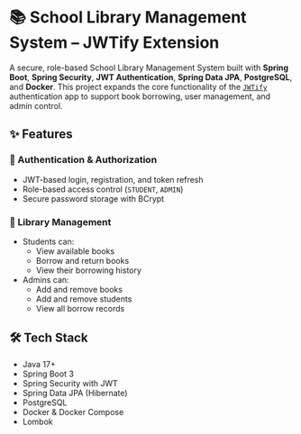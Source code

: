 # 📚 School Library Management System – JWTify Extension

A secure, role-based School Library Management System built with **Spring Boot**, **Spring Security**, **JWT Authentication**, **Spring Data JPA**, **PostgreSQL**, and **Docker**. This project expands the core functionality of the [`JWTify`](https://github.com/mobasserazaman/JWTify) authentication app to support book borrowing, user management, and admin control.

## ✨ Features

### 🔐 Authentication & Authorization
- JWT-based login, registration, and token refresh
- Role-based access control (`STUDENT`, `ADMIN`)
- Secure password storage with BCrypt

### 📘 Library Management
- Students can:
  - View available books
  - Borrow and return books
  - View their borrowing history
- Admins can:
  - Add and remove books
  - Add and remove students
  - View all borrow records

## 🛠 Tech Stack

- Java 17+
- Spring Boot 3
- Spring Security with JWT
- Spring Data JPA (Hibernate)
- PostgreSQL
- Docker & Docker Compose
- Lombok



